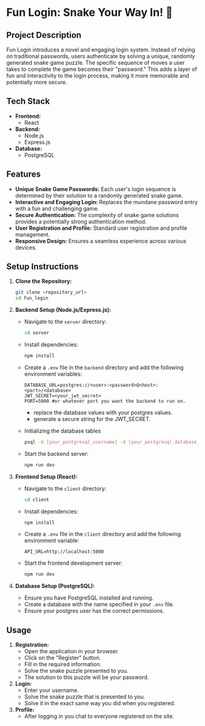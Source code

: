 # Fun Login: Snake Your Way In! 🐍

## Project Description
Fun Login introduces a novel and engaging login system.
Instead of relying on traditional passwords, users authenticate by solving a unique, randomly generated snake game puzzle.
The specific sequence of moves a user takes to complete the game becomes their "password."
This adds a layer of fun and interactivity to the login process, making it more memorable and potentially more secure.

## Tech Stack
* **Frontend:**
    * React
* **Backend:**
    * Node.js
    * Express.js
* **Database:**
    * PostgreSQL

## Features
* **Unique Snake Game Passwords:** Each user's login sequence is determined by their solution to a randomly generated snake game.
* **Interactive and Engaging Login:** Replaces the mundane password entry with a fun and challenging game.
* **Secure Authentication:** The complexity of snake game solutions provides a potentially strong authentication method.
* **User Registration and Profile:** Standard user registration and profile management.
* **Responsive Design:** Ensures a seamless experience across various devices.

## Setup Instructions
1.  **Clone the Repository:**

    ```bash
    git clone <repository_url>
    cd fun_login
    ```

2.  **Backend Setup (Node.js/Express.js):**

    * Navigate to the `server` directory:

        ```bash
        cd server
        ```

    * Install dependencies:

        ```bash
        npm install
        ```

    * Create a `.env` file in the `backend` directory and add the following environment variables:

        ```
        DATABASE_URL=postgres://<user>:<password>@<host>:<port>/<database>
        JWT_SECRET=<your_jwt_secret>
        PORT=5000 #or whatever port you want the backend to run on.
        ```

        * replace the database values with your postgres values.
        * generate a secure string for the JWT_SECRET.
    * Initializing the database tables
        ```bash
        psql -U [your_postgresql_username] -d [your_postgresql_database_name] -f setup.sql
        ```

    * Start the backend server:

        ```bash
        npm run dev
        ```

3.  **Frontend Setup (React):**

    * Navigate to the `client` directory:

        ```bash
        cd client
        ```

    * Install dependencies:

        ```bash
        npm install
        ```

    * Create a `.env` file in the `client` directory and add the following environment variable:

        ```
        API_URL=http://localhost:5000
        ```

    * Start the frontend development server:

        ```bash
        npm run dev
        ```

4.  **Database Setup (PostgreSQL):**

    * Ensure you have PostgreSQL installed and running.
    * Create a database with the name specified in your `.env` file.
    * Ensure your postgres user has the correct permissions.

## Usage
1.  **Registration:**
    * Open the application in your browser.
    * Click on the "Register" button.
    * Fill in the required information.
    * Solve the snake puzzle presented to you.
    * The solution to this puzzle will be your password.
2.  **Login:**
    * Enter your username.
    * Solve the snake puzzle that is presented to you.
    * Solve it in the exact same way you did when you registered.
3.  **Profile:**
    * After logging in you chat to everyone registered on the site.
